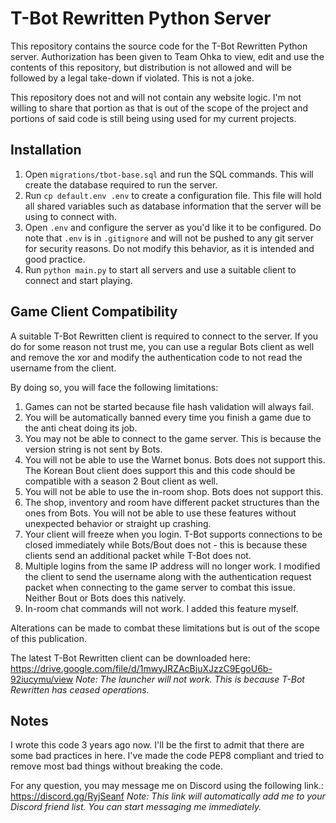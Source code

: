 # T-Bot Rewritten Python Server
This repository contains the source code for the T-Bot Rewritten Python server. Authorization has been given to Team Ohka to view, edit and use the contents of this repository, but distribution is not allowed and will be followed by a legal take-down if violated. This is not a joke.

This repository does not and will not contain any website logic. I'm not willing to share that portion as that is out of the scope of the project and portions of said code is still being using used for my current projects.

## Installation
1. Open `migrations/tbot-base.sql` and run the SQL commands. This will create the database required to run the server.
2. Run `cp default.env .env` to create a configuration file. This file will hold all shared variables such as database information that the server will be using to connect with.
3. Open `.env` and configure the server as you'd like it to be configured. Do note that `.env` is in `.gitignore` and will not be pushed to any git server for security reasons. Do not modify this behavior, as it is intended and good practice.
4. Run `python main.py` to start all servers and use a suitable client to connect and start playing.

## Game Client Compatibility
A suitable T-Bot Rewritten client is required to connect to the server. If you do for some reason not trust me, you can use a regular Bots client as well and remove the xor and modify the authentication code to not read the username from the client.

By doing so, you will face the following limitations:
1. Games can not be started because file hash validation will always fail.
2. You will be automatically banned every time you finish a game due to the anti cheat doing its job.
3. You may not be able to connect to the game server. This is because the version string is not sent by Bots.
4. You will not be able to use the Warnet bonus. Bots does not support this. The Korean Bout client does support this and this code should be compatible with a season 2 Bout client as well.
5. You will not be able to use the in-room shop. Bots does not support this.
6. The shop, inventory and room have different packet structures than the ones from Bots. You will not be able to use these features without unexpected behavior or straight up crashing.
7. Your client will freeze when you login. T-Bot supports connections to be closed immediately while Bots/Bout does not - this is because these clients send an additional packet while T-Bot does not.
8. Multiple logins from the same IP address will no longer work. I modified the client to send the username along with the authentication request packet when connecting to the game server to combat this issue. Neither Bout or Bots does this natively.
9. In-room chat commands will not work. I added this feature myself.

Alterations can be made to combat these limitations but is out of the scope of this publication.

The latest T-Bot Rewritten client can be downloaded here: https://drive.google.com/file/d/1mwyJRZAcBjuXJzzC9EgoU6b-92iucymu/view
_Note: The launcher will not work. This is because T-Bot Rewritten has ceased operations._

## Notes
I wrote this code 3 years ago now. I'll be the first to admit that there are some bad practices in here. I've made the code PEP8 compliant and tried to remove most bad things without breaking the code.

For any question, you may message me on Discord using the following link.: https://discord.gg/RyjSeanf
_Note: This link will automatically add me to your Discord friend list. You can start messaging me immediately._